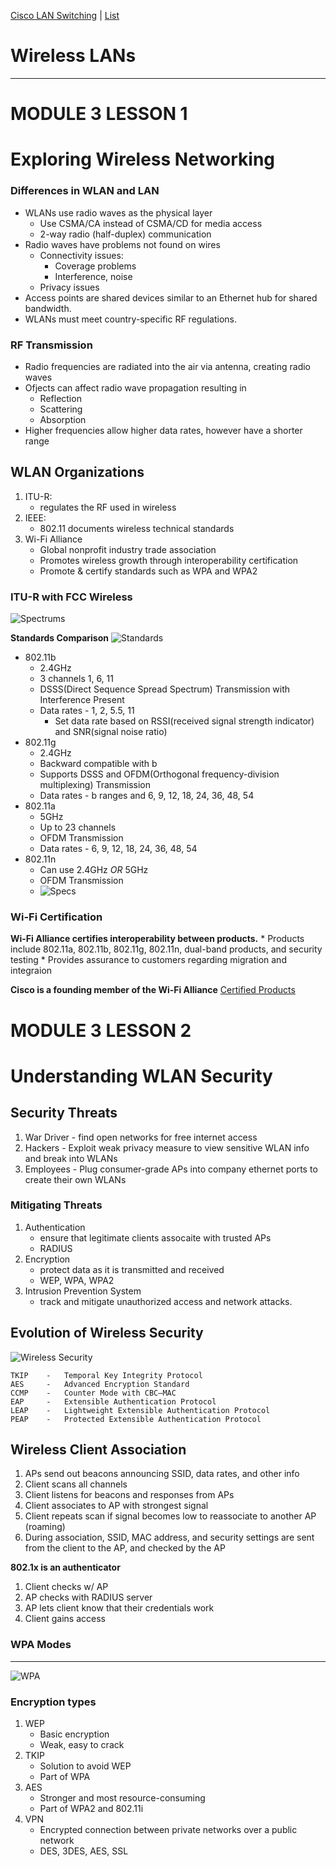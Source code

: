 [Cisco LAN Switching](Cisco2.md) | [List](index.html)

# Wireless LANs
---------------

MODULE 3 LESSON 1
=================

# Exploring Wireless Networking

### Differences in WLAN and LAN

*	WLANs use radio waves as the physical layer
	*	Use CSMA/CA instead of CSMA/CD for media access
	*	2-way radio (half-duplex) communication
*	Radio waves have problems not found on wires
	*	Connectivity issues:
		*	Coverage problems
		*	Interference, noise
	*	Privacy issues
*	Access points are shared devices similar to an Ethernet hub for shared bandwidth.
*	WLANs must meet country-specific RF regulations.

### RF Transmission

*	Radio frequencies are radiated into the air via antenna, creating radio waves
*	Ofjects can affect radio wave propagation resulting in
	*	Reflection
	*	Scattering
	*	Absorption
*	Higher frequencies allow higher data rates, however have a shorter range

## WLAN Organizations

1.	ITU-R:
	*	regulates the RF used in wireless
2.	IEEE:
	*	802.11 documents wireless technical standards
3.	Wi-Fi Alliance
	*	Global nonprofit industry trade association
	*	Promotes wireless growth through interoperability certification
	*	Promote & certify standards such as WPA and WPA2

### ITU-R with FCC Wireless
![Spectrums](images/wifispectrums.png)

**Standards Comparison**
![Standards](images/standards.png)

*	802.11b
	*	2.4GHz
	*	3 channels 1, 6, 11
	*	DSSS(Direct Sequence Spread Spectrum) Transmission with Interference Present
	*	Data rates - 1, 2, 5.5, 11
		*	Set data rate based on RSSI(received signal strength indicator) and SNR(signal noise ratio)
*	802.11g
	*	2.4GHz
	*	Backward compatible with b
	*	Supports DSSS and OFDM(Orthogonal frequency-division multiplexing) Transmission
	*	Data rates - b ranges and 6, 9, 12, 18, 24, 36, 48, 54
*	802.11a
	*	5GHz
	*	Up to 23 channels
	*	OFDM Transmission
	*	Data rates - 6, 9, 12, 18, 24, 36, 48, 54
*	802.11n
	*	Can use 2.4GHz *OR* 5GHz
	*	OFDM Transmission
	*	![Specs](images/802.11n.png)
	
### Wi-Fi Certification

**Wi-Fi Alliance certifies interoperability between products.**
	*	Products include 802.11a, 802.11b, 802.11g, 802.11n, dual-band products, and security testing
	*	Provides assurance to customers regarding migration and integraion

**Cisco is a founding member of the Wi-Fi Alliance**
[Certified Products](http://www.wi-fi.org)


MODULE 3 LESSON 2
=================

# Understanding WLAN Security

## Security Threats
1.	War Driver - find open networks for free internet access
2.	Hackers - Exploit weak privacy measure to view sensitive WLAN info and break into WLANs
3.	Employees - Plug consumer-grade APs into company ethernet ports to create their own WLANs

### Mitigating Threats
1.	Authentication
	*	ensure that legitimate clients assocaite with trusted APs
	*	RADIUS
2.	Encryption
	*	protect data as it is transmitted and received
	*	WEP, WPA, WPA2
3.	Intrusion Prevention System
	*	track and mitigate unauthorized access and network attacks.
	
## Evolution of Wireless Security
![Wireless Security](images/securities.png)

	TKIP	- 	Temporal Key Integrity Protocol
	AES		- 	Advanced Encryption Standard
	CCMP	- 	Counter Mode with CBC–MAC
	EAP 	- 	Extensible Authentication Protocol
	LEAP	- 	Lightweight Extensible Authentication Protocol
	PEAP	- 	Protected Extensible Authentication Protocol

## Wireless Client Association
1.	APs send out beacons announcing SSID, data rates, and other info
2.	Client scans all channels
3.	Client listens for beacons and responses from APs
4.	Client associates to AP with strongest signal
5.	Client repeats scan if signal becomes low to reassociate to another AP (roaming)
6.	During association, SSID, MAC address, and security settings are sent from the client to the AP, and checked by the AP

**802.1x is an authenticator**
1.	Client checks w/ AP
2.	AP checks with RADIUS server
3.	AP lets client know that their credentials work
4.	Client gains access

### WPA Modes
--------------
![WPA](images/wpa.png)

### Encryption types
1.	WEP
	*	Basic encryption
	*	Weak, easy to crack
2.	TKIP
	*	Solution to avoid WEP
	*	Part of WPA
3.	AES
	*	Stronger and most resource-consuming
	*	Part of WPA2 and 802.11i
4.	VPN
	*	Encrypted connection between private networks over a public network
	*	DES, 3DES, AES, SSL
	
	